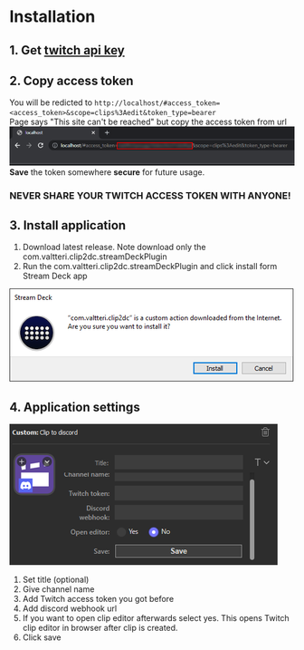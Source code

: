 # Installation
## 1. Get [twitch api key](https://id.twitch.tv/oauth2/authorize?client_id=l0a7jchcfebrzsoz3mr2v9s72vmrdg&redirect_uri=http://localhost&response_type=token&scope=clips:edit)
## 2. Copy access token
You will be redicted to `http://localhost/#access_token=<access_token>&scope=clips%3Aedit&token_type=bearer`  
Page says "This site can't be reached" but copy the access token from url  
![Access token url](/img/authToken.png)  
**Save** the token somewhere **secure** for future usage.  
### NEVER SHARE YOUR TWITCH ACCESS TOKEN WITH ANYONE!  
## 3. Install application
1. Download latest release. Note download only the com.valtteri.clip2dc.streamDeckPlugin
2. Run the com.valtteri.clip2dc.streamDeckPlugin and click install form Stream Deck app  
  
![Install application](img/installApp.png)
## 4. Application settings
![Application settings](img/appSettings.png)
1. Set title (optional)
2. Give channel name
3. Add Twitch access token you got before
4. Add discord webhook url
5. If you want to open clip editor afterwards select yes. This opens Twitch clip editor in browser after clip is created.
6. Click save
